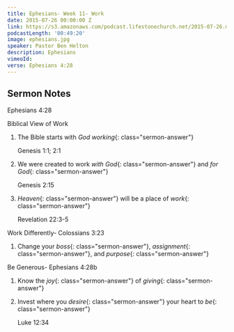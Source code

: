 ```yaml
---
title: Ephesians- Week 11- Work
date: 2015-07-26 00:00:00 Z
link: https://s3.amazonaws.com/podcast.lifestonechurch.net/2015-07-26.mp3
podcastLength: '00:49:20'
image: ephesians.jpg
speaker: Pastor Ben Helton
description: Ephesians
vimeoId: 
verse: Ephesians 4:28
---
```


## Sermon Notes

Ephesians 4:28

Biblical View of Work

1. The Bible starts with *God working*{: class="sermon-answer"}

    Genesis 1:1; 2:1

1. We were created to work *with God*{: class="sermon-answer"} and *for God*{: class="sermon-answer"}

   Genesis 2:15

1. *Heaven*{: class="sermon-answer"} will be a place of *work*{: class="sermon-answer"}

   Revelation 22:3-5

Work Differently- Colossians 3:23

1. Change your *boss*{: class="sermon-answer"}, *assignment*{: class="sermon-answer"}, and *purpose*{: class="sermon-answer"}

Be Generous- Ephesians 4:28b

1. Know the *joy*{: class="sermon-answer"} of *giving*{: class="sermon-answer"}

1. Invest where you *desire*{: class="sermon-answer"} your heart to *be*{: class="sermon-answer"}

    Luke 12:34
